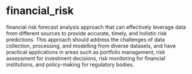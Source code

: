 # financial_risk
financial risk forecast analysis approach that can effectively leverage data from different sources to provide accurate, timely, and holistic risk predictions. This approach should address the challenges of data collection, processing, and modelling from diverse datasets, and have practical applications in areas such as portfolio management, risk assessment for investment decisions, risk monitoring for financial institutions, and policy-making for regulatory bodies.
